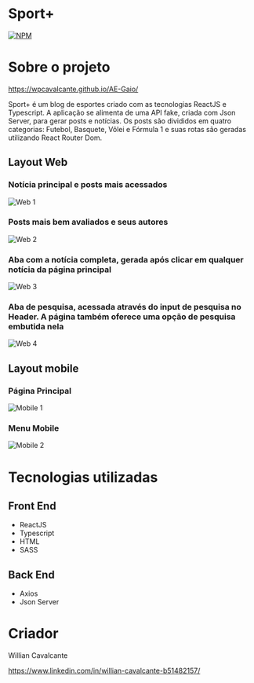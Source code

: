 
# Sport+
[![NPM](https://img.shields.io/npm/l/react)](https://github.com/wpcavalcante/sports-plus/blob/main/license) 

# Sobre o projeto

https://wpcavalcante.github.io/AE-Gaio/

Sport+ é um blog de esportes criado com as tecnologias ReactJS e Typescript. A aplicação se alimenta de uma API fake, criada com Json Server, para gerar posts e notícias. Os posts são divididos em quatro categorias: Futebol, Basquete, Vôlei e Fórmula 1 e suas rotas são geradas utilizando React Router Dom.




## Layout Web

### Notícia principal e posts mais acessados
![Web 1](https://github.com/wpcavalcante/Assets/blob/main/sport-web1.png)

### Posts mais bem avaliados e seus autores
![Web 2](https://github.com/wpcavalcante/Assets/blob/main/sport-web2.png)

### Aba com a notícia completa, gerada após clicar em qualquer notícia da página principal
![Web 3](https://github.com/wpcavalcante/Assets/blob/main/sport-posts.png)

### Aba de pesquisa, acessada através do input de pesquisa no Header. A página também oferece uma opção de pesquisa embutida nela
![Web 4](https://github.com/wpcavalcante/Assets/blob/main/sport-pesquisa.png)

## Layout mobile

### Página Principal
![Mobile 1](https://github.com/wpcavalcante/Assets/blob/main/sport-mobile1.png) 

### Menu Mobile
![Mobile 2](https://github.com/wpcavalcante/Assets/blob/main/sport-mobile2.png)





# Tecnologias utilizadas

## Front End
- ReactJS
- Typescript
- HTML
- SASS


## Back End
- Axios
- Json Server



# Criador

Willian Cavalcante

https://www.linkedin.com/in/willian-cavalcante-b51482157/
